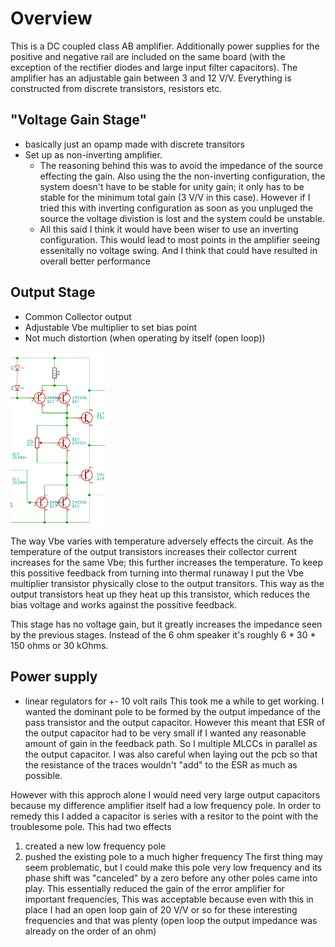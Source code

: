 # Overview
  This is a DC coupled class AB amplifier. Additionally power supplies for the positive and negative rail are included on the same board (with the exception of the rectifier diodes and large input filter capacitors). The amplifier has an adjustable gain between 3 and 12 V/V. Everything is constructed from discrete transistors, resistors etc.


## "Voltage Gain Stage"
  * basically just an opamp made with discrete transitors
  * Set up as non-inverting amplifier.
    *  The reasoning behind this was to avoid the impedance of the source effecting the gain. Also using the the non-inverting configuration, the system doesn't have to be stable for unity gain; it only has to be stable for the minimum total gain (3 V/V in this case). However if I tried this with inverting configuration as soon as you unpluged the source the voltage divistion is lost and the system could be unstable.
    * All this said I think it would have been wiser to use an inverting configuration. This would lead to most points in the amplifier seeing essenitally no voltage swing. And I think that could have resulted in overall better performance
 
## Output Stage
  * Common Collector output
  * Adjustable Vbe multiplier to set bias point
  * Not much distortion (when operating by itself (open loop))
<img src="images/output.png" width="30%" />

The way Vbe varies with temperature adversely effects the circuit. As the temperature of the output transistors increases their collector current increases for the same Vbe; this further increases the temperature. To keep this possitive feedback from turning into thermal runaway I put the Vbe multiplier transistor physically close to the output transitors. This way as the output transistors heat up they heat up this transistor, which reduces the bias voltage and works against the possitive feedback.

This stage has no voltage gain, but it greatly increases the impedance seen by the previous stages. Instead of the 6 ohm speaker it's roughly 6 * 30 * 150 ohms or 30 kOhms.




## Power supply
  * linear regulators for +- 10 volt rails
  This took me a while to get working. I wanted the dominant pole to be formed by the output impedance of the pass transistor and the output capacitor. However this meant that ESR of the output capacitor had to be very small if I wanted any reasonable amount of gain in the feedback path. So I multiple MLCCs in parallel as the output capacitor. I was also careful when laying out the pcb so that the resistance of the traces wouldn't "add" to the ESR as much as possible.

  However with this approch alone I would need very large output capacitors because my difference amplifier itself had a low frequency pole. In order to remedy this I added a capacitor is series with a resitor to the point with the troublesome pole. This had two effects
  1. created a new low frequency pole
  1. pushed the existing pole to a much higher frequency
  The first thing may seem problematic, but I could make this pole very low frequency and its phase shift  was "canceled" by a zero before any other poles came into play. This essentially reduced the gain of the error amplifier for important frequencies, This was acceptable because even with this in place I had an open loop gain of 20 V/V or so for these interesting frequencies and that was plenty (open loop the output impedance was already on the order of an ohm)


